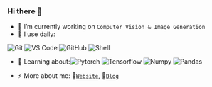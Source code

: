 ### Hi there 👋

<!--
**Janspiry/Janspiry** is a ✨ _special_ ✨ repository because its `README.md` (this file) appears on your GitHub profile.

Here are some ideas to get you started:

- 👯 I’m looking to collaborate on ...
- 🤔 I’m looking for help with ...
- 💬 Ask me about ...
- ⚡ Fun fact: ...
-->
<!-- <img src="https://github.com/Janspiry/Janspiry/blob/main/output.gif" alt="Here is a little bit about me!"> -->

- 🔭 I’m currently working on `Computer Vision & Image Generation`
- 🚀 I use daily:
<!--   ![Python](https://img.shields.io/badge/-Python-8fcfd1?style=plastic&logo=Python) -->
  ![Git](https://img.shields.io/badge/-Git-8dd35f?style=plastic&logo=git)
  ![VS Code](https://img.shields.io/badge/-VS%20Code-007ACC?style=plastic&logo=visual-studio-code)
  ![GitHub](https://img.shields.io/badge/-GitHub-181717?style=plastic&logo=github)
  ![Shell](https://img.shields.io/badge/-Shell-blasck?style=plastic&logo=Shell)
- 🌱 Learning about:![Pytorch](https://img.shields.io/badge/-Pytorch-007ACC?style=plastic&logo=pytorch) 
  ![Tensorflow](https://img.shields.io/badge/-Tensorflow-8fcfd1?style=plastic&logo=tensorflow) 
  ![Numpy](https://img.shields.io/badge/-Numpy-eb2704?style=plastic&logo=numpy) 
  ![Pandas](https://img.shields.io/badge/-Pandas-5e7ee2?style=plastic&logo=pandas) 
  
- ⚡ More about me: 📝[`Website`](https://janspiry.github.io/), 💬[`Blog`](https://blog.csdn.net/jianglw1)


<!-- <p> <img src="https://github-readme-stats.vercel.app/api?username=Janspiry&show_icons=true&theme=gotham" alt="Janspiry" /> -->
<!-- <img align="left" alt="GIF" src="https://github.com/Janspiry/Janspiry/blob/main/code.gif?raw=true" width="320" height="192" /> -->

